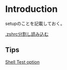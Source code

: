 # Introduction

setupのことを記載しておく。

[.zshrc分割し読み込む](https://qiita.com/Suzuki09/items/80fbf9c6fcffa5c6b6b4)

## Tips

[Shell Test option](https://shellscript.sunone.me/if_and_test.html)
